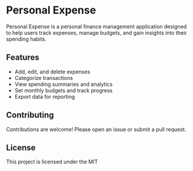 # Personal Expense

Personal Expense is a personal finance management application designed to help users track expenses, manage budgets, and gain insights into their spending habits.

## Features

- Add, edit, and delete expenses
- Categorize transactions
- View spending summaries and analytics
- Set monthly budgets and track progress
- Export data for reporting

## Contributing

Contributions are welcome! Please open an issue or submit a pull request.

## License

This project is licensed under the MIT